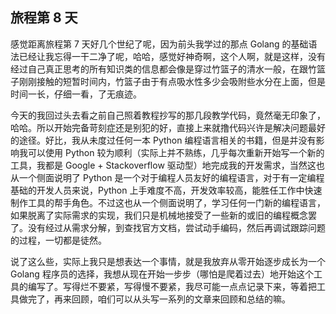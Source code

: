 ## 旅程第 8 天

感觉距离旅程第 7 天好几个世纪了呢，因为前头我学过的那点 Golang 的基础语法已经让我忘得一干二净了呢，哈哈，感觉好神奇啊，这个人啊，就是这样，没有经过自己真正思考的所有知识类的信息都会像是穿过竹篮子的清水一般，在跟竹篮子刚刚接触的短暂时间内，竹篮子由于有点吸水性多少会吸附些水分在上面，但是时间一长，仔细一看，了无痕迹。

今天的我回过头去看之前自己照着教程抄写的那几段教学代码，竟然毫无印象了，哈哈。所以开始完备苛刻症还是别犯的好，直接上来就撸代码兴许是解决问题最好的途径。好比，我从未度过任何一本 Python 编程语言相关的书籍，但是并没有影响我可以使用 Python 较为顺利（实际上并不熟练，几乎每次重新开始写一个新的工具，我都是 Google + Stackoverflow 驱动型）地完成我的开发需求，当然这也从一个侧面说明了 Python 是一个对于编程人员友好的编程语言，对于有一定编程基础的开发人员来说，Python 上手难度不高，开发效率较高，能胜任工作中快速制作工具的帮手角色。不过这也从一个侧面说明了，学习任何一门新的编程语言，如果脱离了实际需求的实现，我们只是机械地接受了一些新的或旧的编程概念罢了。没有经过从需求分解，到查找官方文档，尝试动手编码，然后再调试跟踪问题的过程，一切都是徒然。

说了这么些，实际上我只是想表达一个事情，就是我放弃从零开始逐步成长为一个 Golang 程序员的选择，我想从现在开始一步步（哪怕是爬着过去）地开始这个工具的编写了。写得烂不要紧，写得慢不要紧，我尽可能一点点记录下来，等着把工具做完了，再来回顾，咱们可以从头写一系列的文章来回顾和总结的嘛。